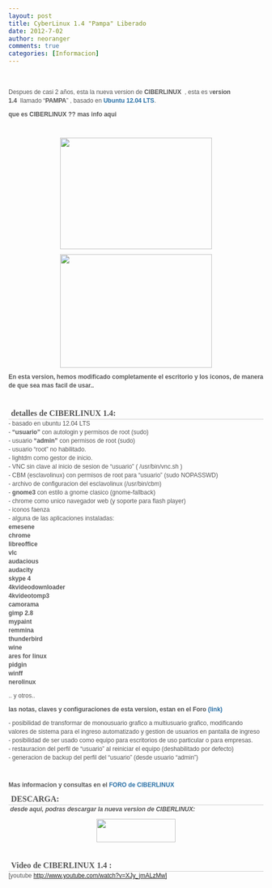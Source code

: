 ```yaml
---
layout: post
title: CyberLinux 1.4 "Pampa" Liberado
date: 2012-7-02
author: neoranger
comments: true
categories: [Informacion]
---
```

<br /><div style="color:#555555;font-family:Verdana, 'BitStream vera Sans', Tahoma, Helvetica, sans-serif;font-size:12px;line-height:17px;margin-bottom:10px;padding:0;">Despues de casi 2 años, esta la nueva version de <strong>CIBERLINUX</strong>  , esta es v<strong>ersion 1.4</strong>  llamado “<strong>PAMPA</strong>” , basado en <a href="http://www.ubuntu.com/" style="color:#2970a6;text-decoration:none;" target="_blank"><strong>Ubuntu 12.04 LTS</strong></a>.</div><div style="color:#555555;font-family:Verdana, 'BitStream vera Sans', Tahoma, Helvetica, sans-serif;font-size:12px;line-height:17px;margin-bottom:10px;padding:0;"><strong>que es CIBERLINUX ?? mas info aqui</strong></div><div style="color:#555555;font-family:Verdana, 'BitStream vera Sans', Tahoma, Helvetica, sans-serif;font-size:12px;line-height:17px;margin-bottom:10px;padding:0;"><br /></div><div style="color:#555555;font-family:Verdana, 'BitStream vera Sans', Tahoma, Helvetica, sans-serif;font-size:12px;line-height:17px;margin-bottom:10px;padding:0;text-align:center;"><a href="http://tecnicoslinux.com.ar/wp-content/uploads/2012/06/ciberlinux_1.png" rel="slb_group[2028] slb slb_internal" style="color:#2970a6;text-decoration:none;"><img alt="" class="aligncenter  wp-image-2043" height="220" src="http://tecnicoslinux.com.ar/wp-content/uploads/2012/06/ciberlinux_1-640x480.png" title="ciberlinux_1" width="300" /></a></div><div style="color:#555555;font-family:Verdana, 'BitStream vera Sans', Tahoma, Helvetica, sans-serif;font-size:12px;line-height:17px;margin-bottom:10px;padding:0;text-align:center;"><a href="http://tecnicoslinux.com.ar/wp-content/uploads/2012/06/ciberlinux.png" rel="slb_group[2028] slb slb_internal" style="color:#2970a6;text-decoration:none;"><img alt="" class="aligncenter  wp-image-2029" height="224" src="http://tecnicoslinux.com.ar/wp-content/uploads/2012/06/ciberlinux-640x480.png" title="ciberlinux" width="300" /></a></div><div style="color:#555555;font-family:Verdana, 'BitStream vera Sans', Tahoma, Helvetica, sans-serif;font-size:12px;line-height:17px;margin-bottom:10px;padding:0;"><strong>En esta version, hemos modificado completamente el escritorio y los iconos, de manera de que sea mas facil de usar..</strong></div><div style="color:#555555;font-family:Verdana, 'BitStream vera Sans', Tahoma, Helvetica, sans-serif;font-size:12px;line-height:17px;margin-bottom:10px;padding:0;"><br /></div><h2 style="border-bottom-color:rgb(204,204,204);border-bottom-style:solid;border-bottom-width:1px;color:#555555;font-family:Verdana, 'BitStream vera Sans';font-size:16px;line-height:17px;margin:10px 0 0;padding:0 5px 3px;"> <strong id="internal-source-marker_0.509700212161988">detalles de CIBERLINUX 1.4:</strong></h2><div style="color:#555555;font-family:Verdana, 'BitStream vera Sans', Tahoma, Helvetica, sans-serif;font-size:12px;line-height:17px;margin-bottom:10px;padding:0;">- basado en ubuntu 12.04 LTS<br />- <strong>“usuario”</strong> con autologin y permisos de root (sudo)<br />- usuario <strong>“admin”</strong> con permisos de root (sudo)<br />- usuario “root” no habilitado.<br />- lightdm como gestor de inicio.<br />- VNC sin clave al inicio de sesion de “usuario” ( /usr/bin/vnc.sh )<br />- CBM (esclavolinux) con permisos de root para “usuario” (sudo NOPASSWD)<br />- archivo de configuracion del esclavolinux (/usr/bin/cbm)<br />- <strong>gnome3</strong> con estilo a gnome clasico (gnome-fallback)<br />- chrome como unico navegador web (y soporte para flash player)<br />- iconos faenza<br />- alguna de las aplicaciones instaladas:<br /><strong>emesene</strong><br /><strong>chrome</strong><br /><strong>libreoffice</strong><br /><strong>vlc</strong><br /><strong>audacious</strong><br /><strong>audacity</strong><br /><strong>skype 4</strong><br /><strong>4kvideodownloader</strong><br /><strong>4kvideotomp3</strong><br /><strong>camorama</strong><br /><strong>gimp 2.8</strong><br /><strong>mypaint</strong><br /><strong>remmina</strong><br /><strong>thunderbird</strong><br /><strong>wine</strong><br /><strong>ares for linux</strong><br /><strong>pidgin</strong><br /><strong>winff</strong><br /><strong>nerolinux</strong></div><div style="color:#555555;font-family:Verdana, 'BitStream vera Sans', Tahoma, Helvetica, sans-serif;font-size:12px;line-height:17px;margin-bottom:10px;padding:0;">.. y otros..</div><div style="color:#555555;font-family:Verdana, 'BitStream vera Sans', Tahoma, Helvetica, sans-serif;font-size:12px;line-height:17px;margin-bottom:10px;padding:0;"><strong>las notas, claves y configuraciones de esta version, estan en el Foro <a href="http://tecnicoslinux.com.ar/foro?mingleforumaction=viewtopic&amp;t=5" style="color:#2970a6;text-decoration:none;" target="_blank">(link)</a></strong></div><div style="color:#555555;font-family:Verdana, 'BitStream vera Sans', Tahoma, Helvetica, sans-serif;font-size:12px;line-height:17px;margin-bottom:10px;padding:0;">- posibilidad de transformar de monousuario grafico a multiusuario grafico, modificando valores de sistema para el ingreso automatizado y gestion de usuarios en pantalla de ingreso<br />- posibilidad de ser usado como equipo para escritorios de uso particular o para empresas.<br />- restauracion del perfil de “usuario” al reiniciar el equipo (deshabilitado por defecto)<br />- generacion de backup del perfil del “usuario” (desde usuario “admin”)</div><div style="color:#555555;font-family:Verdana, 'BitStream vera Sans', Tahoma, Helvetica, sans-serif;font-size:12px;line-height:17px;margin-bottom:10px;padding:0;"><br /></div><div style="color:#555555;font-family:Verdana, 'BitStream vera Sans', Tahoma, Helvetica, sans-serif;font-size:12px;line-height:17px;margin-bottom:10px;padding:0;"><strong>Mas informacion y consultas en el <a href="http://tecnicoslinux.com.ar/foro?mingleforumaction=vforum&amp;g=2.0" style="color:#2970a6;text-decoration:none;" target="_blank" title="Foro de CIBERLINUX">FORO de CIBERLINUX</a></strong></div><h2 style="border-bottom-color:rgb(204,204,204);border-bottom-style:solid;border-bottom-width:1px;color:#555555;font-family:Verdana, 'BitStream vera Sans';font-size:16px;line-height:17px;margin:10px 0 0;padding:0 5px 3px;"> DESCARGA:</h2><div style="color:#555555;font-family:Verdana, 'BitStream vera Sans', Tahoma, Helvetica, sans-serif;font-size:12px;line-height:17px;margin-bottom:10px;padding:0;"><em><strong> desde aqui, podras descargar la nueva version de CIBERLINUX:</strong></em></div><div style="color:#555555;font-family:Verdana, 'BitStream vera Sans', Tahoma, Helvetica, sans-serif;font-size:12px;line-height:17px;margin-bottom:10px;padding:0;text-align:center;"><a href="http://depositfiles.com/folders/K447Z7C5V" style="color:#2970a6;text-decoration:none;" target="_blank"><img alt="" class="aligncenter size-full wp-image-2053" height="46" src="http://tecnicoslinux.com.ar/wp-content/uploads/2012/07/th_Depositfiles.gif" title="th_Depositfiles" width="156" /></a></div><div style="color:#555555;font-family:Verdana, 'BitStream vera Sans', Tahoma, Helvetica, sans-serif;font-size:12px;line-height:17px;margin-bottom:10px;padding:0;"><br /></div><h2 style="border-bottom-color:rgb(204,204,204);border-bottom-style:solid;border-bottom-width:1px;color:#555555;font-family:Verdana, 'BitStream vera Sans';font-size:16px;line-height:17px;margin:10px 0 0;padding:0 5px 3px;"> <strong>Video de CIBERLINUX 1.4 :</strong></h2><div style="color:#555555;font-family:Verdana, 'BitStream vera Sans', Tahoma, Helvetica, sans-serif;font-size:12px;line-height:17px;margin-bottom:10px;padding:0;">[youtube http://www.youtube.com/watch?v=XJy_jmALzMw]</div><div><br /></div>
